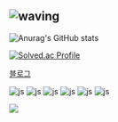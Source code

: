 ![waving](https://capsule-render.vercel.app/api?type=waving&height=200&text=Hyeoninii%27s%20GitHub&fontAlign=40&fontAlignY=40&color=gradient)
---
![Anurag's GitHub stats](https://github-readme-stats.vercel.app/api?username=Hyeoninii)

[![Solved.ac Profile](http://mazassumnida.wtf/api/v2/generate_badge?boj=jhyeon0314)](https://solved.ac/jhyeon0314/)

<!-- 프로그래머스
# 프로그래머스
![Programmers Badge](https://github.com/Hyeoninii/Programmers_Badge_Generator/blob/main/result/result.svg) -->

[블로그](https://hyeoninii.github.io)

![js](https://img.shields.io/badge/Java-ED8B00?style=for-the-badge&logo=openjdk&logoColor=white)
![js](https://img.shields.io/badge/C-00599C?style=for-the-badge&logo=c&logoColor=white)
![js](https://img.shields.io/badge/C%2B%2B-00599C?style=for-the-badge&logo=c%2B%2B&logoColor=white)
![js](https://img.shields.io/badge/Go-00ADD8?style=for-the-badge&logo=go&logoColor=white)
![js](https://img.shields.io/badge/Python-3776AB?style=for-the-badge&logo=python&logoColor=white)
![js](https://img.shields.io/badge/MySQL-00000F?style=for-the-badge&logo=mysql&logoColor=white)

<!--25.02.24 S5-->
<a href="https://www.instagram.com/hyeoniniil"><img src="https://img.shields.io/badge/Instagram-E4405F?style=flat-square&logo=Instagram&logoColor=white"/></a>







<!--
![Top Langs](https://github-readme-stats.vercel.app/api/top-langs/?username=Hyeoninii)
-->
